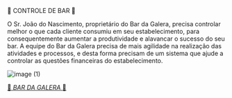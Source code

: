 🍻 CONTROLE DE BAR 🍻

O Sr. João do Nascimento, proprietário do Bar da Galera, precisa controlar melhor o que cada cliente consumiu em
seu estabelecimento, para consequentemente aumentar a produtividade e alavancar o sucesso do seu bar. A equipe
do Bar da Galera precisa de mais agilidade na realização das atividades e processos, e desta forma precisam de um
sistema que ajude a controlar as questões financeiras do estabelecimento.


![image (1)](https://user-images.githubusercontent.com/127152046/236309717-0ea6e6ef-cbb5-43d0-86bd-43dc8be648f5.png)


[🍻 *BAR DA GALERA* 🍻](https://images.emojiterra.com/google/noto-emoji/animated/1f37b.webp)

